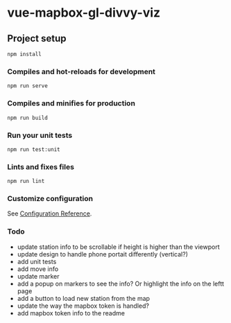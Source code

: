 # vue-mapbox-gl-divvy-viz

## Project setup
```
npm install
```

### Compiles and hot-reloads for development
```
npm run serve
```

### Compiles and minifies for production
```
npm run build
```

### Run your unit tests
```
npm run test:unit
```

### Lints and fixes files
```
npm run lint
```

### Customize configuration
See [Configuration Reference](https://cli.vuejs.org/config/).

### Todo

* update station info to be scrollable if height is higher than the viewport
* update design to handle phone portait differently (vertical?)
* add unit tests
* add move info
* update marker
* add a popup on markers to see the info? Or highlight the info on the leftt page
* add a button to load new station from the map
* update the way the mapbox token is handled?
* add mapbox token info to the readme

